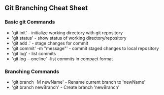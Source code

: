 ## Git Branching Cheat Sheet


### Basic git Commands
* 'git init' - initialize working directory with git repository
* 'git status' - show status of working directory/repository
* 'git add .' - stage changes for commit
* 'git commit' -m "message"' - commit staged changes to local repository
* 'git log' - list commits
* 'git log --oneline' -list commits in compact format

### Branching Commands
* 'git branch -M newName' - Rename current branch to 'newName'
* 'git branch newBranch' - Create branch 'newBranch'
